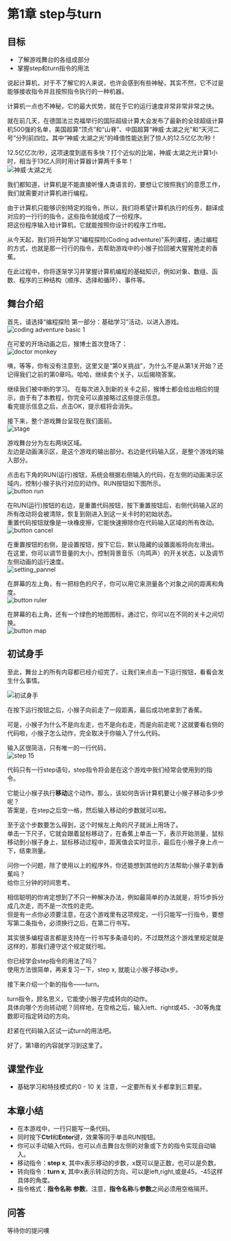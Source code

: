 # 第1章 step与turn
## 目标 ##
* 了解游戏舞台的各组成部分
* 掌握step和turn指令的用法

说起计算机，对于不了解它的人来说，也许会感到有些神秘，其实不然，它不过是能够接收指令并且按照指令执行的一种机器。<br>

计算机一点也不神秘，它的最大优势，就在于它的运行速度非常非常非常之快。<br>

就在前几天，在德国法兰克福举行的国际超级计算大会发布了最新的全球超级计算机500强的名单，美国超算“顶点”和“山脊”、中国超算“神威·太湖之光”和“天河二号”分列前四位。其中“神威·太湖之光”的峰值性能达到了惊人的12.5亿亿次/秒！

12.5亿亿次/秒，这项速度到底有多快？打个近似的比喻，神威·太湖之光计算1小时，相当于13亿人同时用计算器计算两千多年！<br>
![神威·太湖之光](https://github.com/icuic/cm/raw/master/image/1_step_turn/sunway.jpg "神威·太湖之光")

我们都知道，计算机是不能直接听懂人类语言的，要想让它按照我们的意愿工作，我们就需要对计算机进行编程。<br>

由于计算机只能够识别特定的指令，所以，我们将希望计算机执行的任务，翻译成对应的一行行的指令，这些指令就组成了一份程序。<br>
把这份程序输入给计算机，它就能按照你设计的程序工作啦。<br>

从今天起，我们将开始学习“编程探险(Coding adventure)”系列课程，通过编程的方式，也就是那一行行的指令，去帮助游戏中的小猴子捡回被大猩猩抢走的香蕉。<br>

在此过程中，你将逐渐学习并掌握计算机编程的基础知识，例如对象、数组、函数、程序的三种结构（顺序、选择和循环）、事件等。<br>

## 舞台介绍 ##
首先，请选择“编程探险 第一部分：基础学习”活动，以进入游戏。<br>
![coding adventure basic 1](https://github.com/icuic/cm/raw/master/image/0_need_to_know/course_coding_adventure_basic_1.png "编程探险 第一部分：基础学习")

在可爱的开场动画之后，猴博士首次登场了：<br>
![doctor monkey](https://github.com/icuic/cm/raw/master/image/1_step_turn/2019-06-19_21-15-01.png "猴博士")

咦，等等，你有没有注意到，这里又是“第0关挑战”，为什么不是从第1关开始？还记得我们之前的第0章吗。哈哈，继续卖个关子，以后揭晓答案。

继续我们被中断的学习。
在每次进入到新的关卡之前，猴博士都会给出相应的提示，由于有了本教程，你完全可以直接略过这些提示信息。<br>
看完提示信息之后，点击OK，提示框将会消失。<br>

接下来，整个游戏舞台呈现在我们面前。<br>
![stage](https://github.com/icuic/cm/raw/master/image/1_step_turn/stage.png "舞台")

游戏舞台分为左右两块区域。<br>
左边是动画演示区，是这个游戏的输出部分。右边是代码输入区，是整个游戏的输入部分。<br>

点击右下角的RUN(运行)按钮，系统会根据右侧输入的代码，在左侧的动画演示区域内，控制小猴子执行对应的动作。RUN按钮如下图所示。<br>
![button run](https://github.com/icuic/cm/raw/master/image/1_step_turn/button_run.png "运行按钮")

在RUN(运行)按钮的右边，是重置代码按钮，按下重置按钮后，右侧代码输入区的所有改动将会被清除，恢复到刚进入到这一关卡时的初始状态。<br>
重置代码按钮就像是一块橡皮擦，它能快速擦除你在代码输入区域的所有改动。<br>
![button cancel](https://github.com/icuic/cm/raw/master/image/1_step_turn/button_cancel.png "重置代码按钮")

在重置按钮的右侧，是设置按钮，按下它后，默认隐藏的设置面板将向左滑出。<br>
在这里，你可以调节音量的大小，控制背景音乐（鸟鸣声）的开关状态，以及调节左侧动画的运行速度。<br>
![setting_pannel](https://github.com/icuic/cm/raw/master/image/1_step_turn/setting_panel.png "设置面板")

在屏幕的左上角，有一把棕色的尺子，你可以用它来测量各个对象之间的距离和角度。<br>
![button ruler](https://github.com/icuic/cm/raw/master/image/1_step_turn/button_ruler.png "米尺")

在屏幕的右上角，还有一个绿色的地图图标，通过它，你可以在不同的关卡之间切换。<br>
![button map](https://github.com/icuic/cm/raw/master/image/1_step_turn/btn_map.png "切换关卡")

## 初试身手 ##
至此，舞台上的所有内容都已经介绍完了，让我们来点击一下运行按钮，看看会发生什么事情。<br>

![初试身手](https://github.com/icuic/cm/raw/master/image/1_step_turn/first_experience.gif "初试身手")

在按下运行按钮之后，小猴子向前走了一段距离，最后成功地拿到了香蕉。<br>

可是，小猴子为什么不是向左走，也不是向右走，而是向前走呢？这就要看右侧的代码啦，小猴子怎么动作，完全取决于你输入了什么代码。<br>

输入区很简洁，只有唯一的一行代码，<br>
![step 15](https://github.com/icuic/cm/raw/master/image/1_step_turn/step_15.png "编程第一步")

代码只有一行step语句，step指令将会是在这个游戏中我们经常会使用到的指令。<br>

它能让小猴子执行**移动**这个动作。那么，该如何告诉计算机要让小猴子移动多少步呢？<br>
答案是，在step之后空一格，然后输入移动的步数就可以啦。<br>

至于这个步数要怎么得到，这个时候左上角的尺子就派上用场了。<br>
单击一下尺子，它就会跟着鼠标移动了，在香蕉上单击一下，表示开始测量，鼠标移动到小猴子身上，鼠标移动过程中，距离值会实时显示，最后在小猴子身上点一下，结束测量。<br>

问你一个问题，除了使用以上的程序外，你还能想到其他的方法帮助小猴子拿到香蕉吗？<br>
给你三分钟的时间思考。<br>

相信聪明的你肯定想到了不只一种解决办法，例如最简单的办法就是，将15步拆分成几次走，而不是一次性的走完。<br>
但是有一点你必须要注意，在这个游戏里有这项规定，一行只能写一行指令，要想写第二条指令，必须换行之后，在第二行书写。<br>

其实很多编程语言都是支持在一行书写多条语句的，不过既然这个游戏里规定就是这样的，那我们遵守这个规定就行啦。<br>

你已经学会step指令的用法了吗？<br>
使用方法很简单，再来复习一下，step x, 就能让小猴子移动x步。

接下来介绍一个新的指令——turn。<br>

turn指令，顾名思义，它能使小猴子完成转向的动作。<br>
具体向哪个方向转动呢？同样地，在空格之后，输入left、right或45、-30等角度数即可指定转动的方向。<br>

赶紧在代码输入区试一试turn的用法吧。

好了，第1章的内容就学习到这里了。

## 课堂作业 ##
* 基础学习和特技模式的0 - 10 关
注意，一定要所有关卡都拿到三颗星。

## 本章小结 ##
* 在本游戏中，一行只能写一条代码。
* 同时按下**Ctrl**和**Enter**键，效果等同于单击RUN按钮。
* 你可以手动输入代码，也可以点击舞台左侧的对象或下方的指令实现自动输入。
* 移动指令：**step x**, 其中x表示移动的步数，x既可以是正数，也可以是负数。
* 转向指令：**turn x**, 其中x表示转动的方向，可以是left,right,或是45，-45这样具体的角度。
* 指令格式：**指令名称** **参数**，注意，**指令名称**与**参数**之间必须用空格隔开。

## 问答 ##
等待你的提问噢
